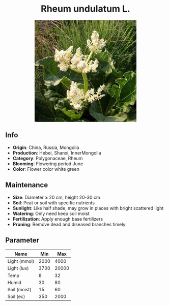 <h1 align='center'>Rheum undulatum L.</h1>
<p align="center">
    <img 
        align='center'
        width='320'
        src="../images/rheum undulatum l.png" 
        alt='Rheum undulatum L.' />
</p>

## Info

 - **Origin**: China, Russia, Mongolia
 - **Production**: Hebei, Shanxi, InnerMongolia
 - **Category**: Polygonaceae, Rheum
 - **Blooming**: Flowering period June
 - **Color**: Flower color white green

## Maintenance

 - **Size**: Diameter ≥ 20 cm, height 20-30 cm
 - **Soil**: Peat or soil with specific nutrients
 - **Sunlight**: Like half shade, may grow in places with bright scattered light
 - **Watering**: Only need keep soil moist
 - **Fertilization**: Apply enough base fertilizers
 - **Pruning**: Remove dead and diseased branches timely

## Parameter

| Name         | Min  | Max   |
|--------------|------|-------|
| Light (mmol) | 2000 | 4000  |
| Light (lux)  | 3700 | 20000 |
| Temp         | 8    | 32    |
| Humid        | 30   | 80    |
| Soil (moist) | 15   | 60    |
| Soil (ec)    | 350  | 2000  |